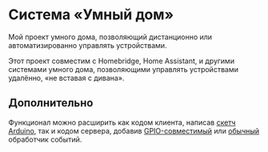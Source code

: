 # Система «Умный дом»
Мой проект умного дома, позволяющий дистанционно или автоматизированно управлять устройствами.

Этот проект совместим с Homebridge, Home Assistant, и другими системами умного дома, позволяющими управлять устройствами удалённо, «не вставая с дивана».

## Дополнительно
Функционал можно расширить как кодом клиента, написав [скетч Arduino](client/client.ino), так и кодом сервера, добавив [GPIO-совместимый](server/core/gpio_event_handler.py) или [обычный](server/core/event_handler.py) обработчик событий. 
